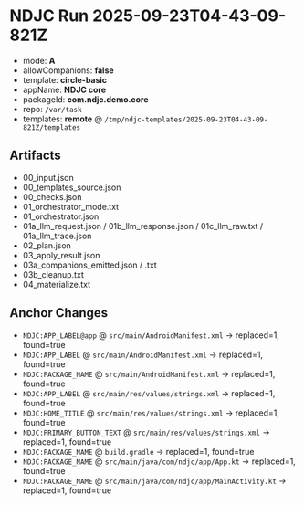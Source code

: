 # NDJC Run 2025-09-23T04-43-09-821Z

- mode: **A**
- allowCompanions: **false**
- template: **circle-basic**
- appName: **NDJC core**
- packageId: **com.ndjc.demo.core**
- repo: `/var/task`
- templates: **remote** @ `/tmp/ndjc-templates/2025-09-23T04-43-09-821Z/templates`

## Artifacts
- 00_input.json
- 00_templates_source.json
- 00_checks.json
- 01_orchestrator_mode.txt
- 01_orchestrator.json
- 01a_llm_request.json / 01b_llm_response.json / 01c_llm_raw.txt / 01a_llm_trace.json
- 02_plan.json
- 03_apply_result.json
- 03a_companions_emitted.json / .txt
- 03b_cleanup.txt
- 04_materialize.txt

## Anchor Changes
- `NDJC:APP_LABEL@app` @ `src/main/AndroidManifest.xml` → replaced=1, found=true
- `NDJC:APP_LABEL` @ `src/main/AndroidManifest.xml` → replaced=1, found=true
- `NDJC:PACKAGE_NAME` @ `src/main/AndroidManifest.xml` → replaced=1, found=true
- `NDJC:APP_LABEL` @ `src/main/res/values/strings.xml` → replaced=1, found=true
- `NDJC:HOME_TITLE` @ `src/main/res/values/strings.xml` → replaced=1, found=true
- `NDJC:PRIMARY_BUTTON_TEXT` @ `src/main/res/values/strings.xml` → replaced=1, found=true
- `NDJC:PACKAGE_NAME` @ `build.gradle` → replaced=1, found=true
- `NDJC:PACKAGE_NAME` @ `src/main/java/com/ndjc/app/App.kt` → replaced=1, found=true
- `NDJC:PACKAGE_NAME` @ `src/main/java/com/ndjc/app/MainActivity.kt` → replaced=1, found=true
